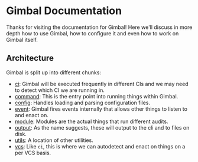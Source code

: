 # Gimbal Documentation

Thanks for visiting the documentation for Gimbal! Here we'll discuss in more depth how to use Gimbal, how to configure it and even how to work on Gimbal itself.

## Architecture

Gimbal is split up into different chunks:

- [ci](./ci): Gimbal will be executed frequently in different CIs and we may need to detect which CI we are running in.
- [command](./command): This is the entry point into running things within Gimbal.
- [config](./config): Handles loading and parsing configuration files.
- [event](./event): Gimbal fires events internally that allows other things to listen to and enact on.
- [module](./module): Modules are the actual things that run different audits.
- [output](./output): As the name suggests, these will output to the cli and to files on disk.
- [utils](./utils): A location of other utilities.
- [vcs](./vcs): Like `ci`, this is where we can autodetect and enact on things on a per VCS basis.
